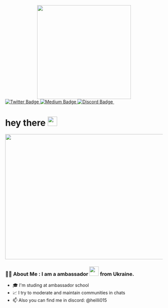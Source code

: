 <div id="header" align="center">
  <img src="https://i.giphy.com/media/v1.Y2lkPTc5MGI3NjExaTJ5cHVteG5odmh4Y2J0bTk0b245czZheDl0bmN3eGI2Zmg1c25qOSZlcD12MV9pbnRlcm5hbF9naWZfYnlfaWQmY3Q9cw/aIJDrOomj81MQZz2uO/giphy.gif" width="300"/>
</div>
<div id="badges">
  <a href="https://x.com/pirazok015?s=2">
    <img src="https://img.shields.io/badge/Twitter-blue?logo=X&logoColor=black&style=for-the-badge" alt="Twitter Badge"/>
  </a>  
  <a href="https://heili015.medium.com">
    <img src="https://img.shields.io/badge/Medium-black?style=for-the-badge&logo=Medium&logoColor=white" alt="Medium Badge"/>
  </a>
  <a href="https://t.me/heili015">
    <img src="https://img.shields.io/badge/Telegram-blue?style=for-the-badge&logo=Telegram&logoColor=white" alt="Discord Badge"/>
  </a>
  <img src="https://komarev.com/ghpvc/?username=heili015&style=flat-square&color=blue" alt=""/>
  <h1>
    hey there
    <img src="https://media.giphy.com/media/hvRJCLFzcasrR4ia7z/giphy.gif" width="30px"/>
  </h1>
</div>
<div align="center">
  <img src="https://i.giphy.com/media/v1.Y2lkPTc5MGI3NjExMGV1dmQ2cnZudjBzb2hxeDlkN2FjOXIzNGV4YnlpaGh5cDN2MHF2bCZlcD12MV9pbnRlcm5hbF9naWZfYnlfaWQmY3Q9Zw/3o85xrC0TF80dCdNVm/giphy.gif" width="600" height="400"/>
</div>

### :woman_technologist: About Me : I am a ambassador <img src="https://i.giphy.com/media/v1.Y2lkPTc5MGI3NjExamdvODhiamxyM2dpaDl5d2wycGh4ZGU4ZnltaHNyZ25qbjFvanU4cSZlcD12MV9pbnRlcm5hbF9naWZfYnlfaWQmY3Q9cw/WIQ0N0OUvei1OW1h9Z/giphy.gif" width="30"> from Ukraine.

- :mortar_board: I'm studing at ambassador school
- :chart_with_upwards_trend: I try to moderate and maintain communities in chats
- :mailbox: Also you can find me in discord: @heilli015

